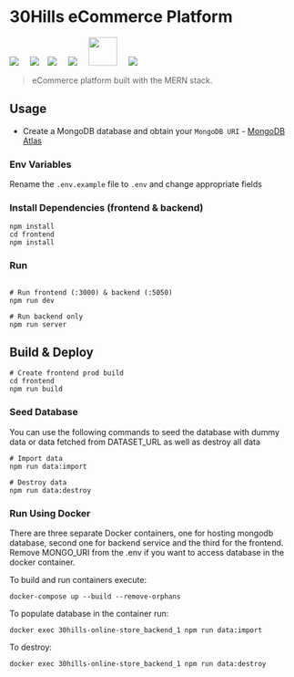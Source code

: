 # 30Hills eCommerce Platform

<img src="https://img.icons8.com/fluency/50/000000/node-js.png"/></span>
&nbsp;&nbsp;&nbsp;
<img src="https://img.icons8.com/color/48/000000/javascript--v1.png"
/>&nbsp;&nbsp;&nbsp;
<img src="https://img.icons8.com/color/50/000000/mongodb.png"/></span>
&nbsp;&nbsp;&nbsp;
<img src="https://img.icons8.com/fluency/48/000000/docker.png"/></span>
&nbsp;&nbsp;&nbsp;
<img src="https://img.icons8.com/ultraviolet/80/000000/react--v1.png"
     height="50px"
/></span>
&nbsp;&nbsp;&nbsp;
<img src="https://img.icons8.com/color/48/000000/javascript--v1.png"
/>&nbsp;&nbsp;&nbsp;

> eCommerce platform built with the MERN stack.

## Usage

- Create a MongoDB database and obtain your `MongoDB URI` - [MongoDB Atlas](https://www.mongodb.com/cloud/atlas/register)

### Env Variables

Rename the `.env.example` file to `.env` and change appropriate fields

### Install Dependencies (frontend & backend)

```
npm install
cd frontend
npm install
```

### Run

```

# Run frontend (:3000) & backend (:5050)
npm run dev

# Run backend only
npm run server
```

## Build & Deploy

```
# Create frontend prod build
cd frontend
npm run build
```

### Seed Database

You can use the following commands to seed the database with dummy data or data fetched from DATASET_URL as well as destroy all data

```
# Import data
npm run data:import

# Destroy data
npm run data:destroy
```

### Run Using Docker

There are three separate Docker containers,
one for hosting mongodb database, second one for backend service and the third for the frontend.
Remove MONGO_URI from the .env if you want to access database in the docker container.

To build and run containers execute:

```
docker-compose up --build --remove-orphans
```

To populate database in the container run:

```
docker exec 30hills-online-store_backend_1 npm run data:import
```

To destroy:

```
docker exec 30hills-online-store_backend_1 npm run data:destroy
```
